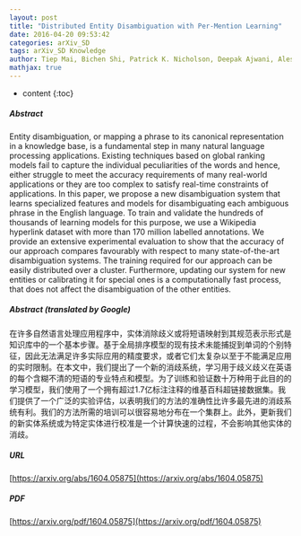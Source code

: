 ```yaml
---
layout: post
title: "Distributed Entity Disambiguation with Per-Mention Learning"
date: 2016-04-20 09:53:42
categories: arXiv_SD
tags: arXiv_SD Knowledge
author: Tiep Mai, Bichen Shi, Patrick K. Nicholson, Deepak Ajwani, Alessandra Sala
mathjax: true
---
```


* content
{:toc}

##### Abstract
Entity disambiguation, or mapping a phrase to its canonical representation in a knowledge base, is a fundamental step in many natural language processing applications. Existing techniques based on global ranking models fail to capture the individual peculiarities of the words and hence, either struggle to meet the accuracy requirements of many real-world applications or they are too complex to satisfy real-time constraints of applications. In this paper, we propose a new disambiguation system that learns specialized features and models for disambiguating each ambiguous phrase in the English language. To train and validate the hundreds of thousands of learning models for this purpose, we use a Wikipedia hyperlink dataset with more than 170 million labelled annotations. We provide an extensive experimental evaluation to show that the accuracy of our approach compares favourably with respect to many state-of-the-art disambiguation systems. The training required for our approach can be easily distributed over a cluster. Furthermore, updating our system for new entities or calibrating it for special ones is a computationally fast process, that does not affect the disambiguation of the other entities.

##### Abstract (translated by Google)
在许多自然语言处理应用程序中，实体消除歧义或将短语映射到其规范表示形式是知识库中的一个基本步骤。基于全局排序模型的现有技术未能捕捉到单词的个别特征，因此无法满足许多实际应用的精度要求，或者它们太复杂以至于不能满足应用的实时限制。在本文中，我们提出了一个新的消歧系统，学习用于歧义歧义在英语的每个含糊不清的短语的专业特点和模型。为了训练和验证数十万种用于此目的的学习模型，我们使用了一个拥有超过1.7亿标注注释的维基百科超链接数据集。我们提供了一个广泛的实验评估，以表明我们的方法的准确性比许多最先进的消歧系统有利。我们的方法所需的培训可以很容易地分布在一个集群上。此外，更新我们的新实体系统或为特定实体进行校准是一个计算快速的过程，不会影响其他实体的消歧。

##### URL
[https://arxiv.org/abs/1604.05875](https://arxiv.org/abs/1604.05875)

##### PDF
[https://arxiv.org/pdf/1604.05875](https://arxiv.org/pdf/1604.05875)

